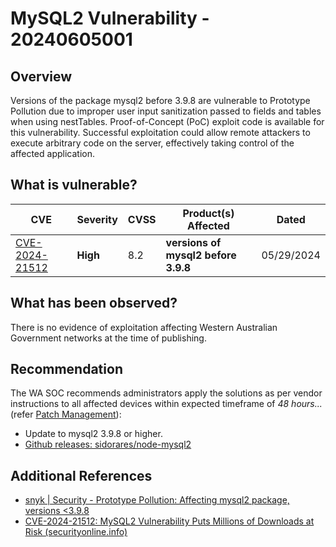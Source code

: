 # MySQL2 Vulnerability - 20240605001

## Overview

Versions of the package mysql2 before 3.9.8 are vulnerable to Prototype Pollution due to improper user input sanitization passed to fields and tables when using nestTables.
Proof-of-Concept (PoC) exploit code is available for this vulnerability. Successful exploitation could allow remote attackers to execute arbitrary code on the server, effectively taking control of the affected application.

## What is vulnerable?

| CVE                                                               | Severity | CVSS | Product(s) Affected                   | Dated      |
| ----------------------------------------------------------------- | -------- | ---- | ------------------------------------- | ---------- |
| [CVE-2024-21512](https://nvd.nist.gov/vuln/detail/CVE-2024-21512) | **High** | 8.2  | **versions of mysql2 before 3.9.8** | 05/29/2024 |

## What has been observed?

There is no evidence of exploitation affecting Western Australian Government networks at the time of publishing.

## Recommendation

The WA SOC recommends administrators apply the solutions as per vendor instructions to all affected devices within expected timeframe of *48 hours...* (refer [Patch Management](../guidelines/patch-management.md)):

- Update to mysql2 3.9.8 or higher.
- [Github releases: sidorares/node-mysql2](https://github.com/sidorares/node-mysql2/releases)

## Additional References

- [snyk | Security - Prototype Pollution: Affecting mysql2 package, versions <3.9.8](https://security.snyk.io/vuln/SNYK-JS-MYSQL2-6861580)
- [CVE-2024-21512: MySQL2 Vulnerability Puts Millions of Downloads at Risk (securityonline.info)](https://securityonline.info/cve-2024-21512-mysql2-vulnerability-puts-millions-of-downloads-at-risk/)
